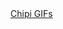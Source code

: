 <div class="tenor-gif-embed" data-postid="3982040863797256894" data-share-method="host" data-aspect-ratio="1" data-width="100%">
  <a href="https://tenor.com/view/chipi-chipi-chipi-chipi-chipi-chapa-chapa-cat-cat-chipi-gif-3982040863797256894"></a> 
  <a href="https://tenor.com/search/chipi-gifs">Chipi GIFs</a>
</div> 
<script type="text/javascript" async src="https://tenor.com/embed.js"> </script>
